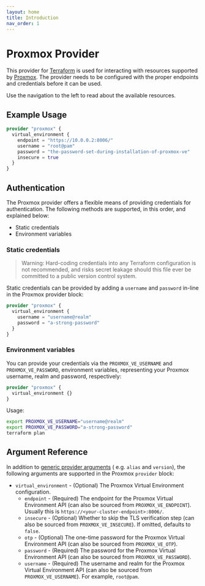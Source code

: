 ```yaml
---
layout: home
title: Introduction
nav_order: 1
---
```


# Proxmox Provider

This provider for [Terraform](https://www.terraform.io/) is used for interacting
with resources supported by [Proxmox](https://www.proxmox.com/en/). The provider
needs to be configured with the proper endpoints and credentials before it can
be used.

Use the navigation to the left to read about the available resources.

## Example Usage

```terraform
provider "proxmox" {
  virtual_environment {
    endpoint = "https://10.0.0.2:8006/"
    username = "root@pam"
    password = "the-password-set-during-installation-of-proxmox-ve"
    insecure = true
  }
}
```

## Authentication

The Proxmox provider offers a flexible means of providing credentials for
authentication. The following methods are supported, in this order, and
explained below:

- Static credentials
- Environment variables

### Static credentials

> Warning: Hard-coding credentials into any Terraform configuration is not
> recommended, and risks secret leakage should this file ever be committed to a
> public version control system.

Static credentials can be provided by adding a `username` and `password` in-line
in the Proxmox provider block:

```terraform
provider "proxmox" {
  virtual_environment {
    username = "username@realm"
    password = "a-strong-password"
  }
}
```

### Environment variables

You can provide your credentials via the `PROXMOX_VE_USERNAME`
and `PROXMOX_VE_PASSWORD`, environment variables, representing your Proxmox
username, realm and password, respectively:

```terraform
provider "proxmox" {
  virtual_environment {}
}
```

Usage:

```sh
export PROXMOX_VE_USERNAME="username@realm"
export PROXMOX_VE_PASSWORD="a-strong-password"
terraform plan
```

## Argument Reference

In addition
to [generic provider arguments](https://www.terraform.io/docs/configuration/providers.html) (
e.g. `alias` and `version`), the following arguments are supported in the
Proxmox `provider` block:

- `virtual_environment` - (Optional) The Proxmox Virtual Environment
  configuration.
  - `endpoint` - (Required) The endpoint for the Proxmox Virtual Environment
    API (can also be sourced from `PROXMOX_VE_ENDPOINT`). Usually this is
    `https://<your-cluster-endpoint>:8006/`.
  - `insecure` - (Optional) Whether to skip the TLS verification step (can
    also be sourced from `PROXMOX_VE_INSECURE`). If omitted, defaults
    to `false`.
  - `otp` - (Optional) The one-time password for the Proxmox Virtual
    Environment API (can also be sourced from `PROXMOX_VE_OTP`).
  - `password` - (Required) The password for the Proxmox Virtual Environment
    API (can also be sourced from `PROXMOX_VE_PASSWORD`).
  - `username` - (Required) The username and realm for the Proxmox Virtual
    Environment API (can also be sourced from `PROXMOX_VE_USERNAME`). For 
    example, `root@pam`.
